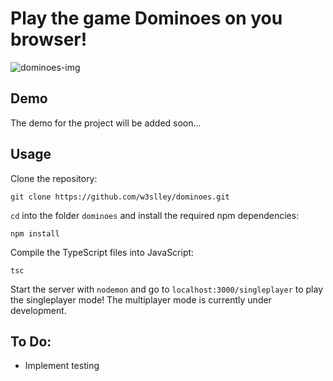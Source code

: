 # Play the game Dominoes on you browser!

![dominoes-img](https://imgur.com/Bf9LHXb.png)

## Demo
The demo for the project will be added soon...

## Usage

Clone the repository:
```
git clone https://github.com/w3slley/dominoes.git
```

`cd` into the folder `dominoes` and install the required npm dependencies:
```
npm install
```
Compile the TypeScript files into JavaScript:
```
tsc
```

Start the server with `nodemon` and go to `localhost:3000/singleplayer` to play the singleplayer mode! The multiplayer mode is currently under development.

## To Do:
- Implement testing
